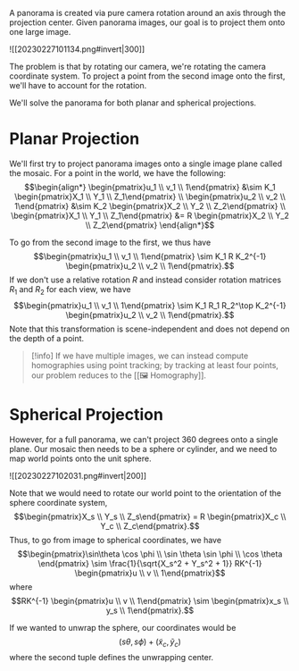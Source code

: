 A panorama is created via pure camera rotation around an axis through the projection center. Given panorama images, our goal is to project them onto one large image.

![[20230227101134.png#invert|300]]

The problem is that by rotating our camera, we're rotating the camera coordinate system. To project a point from the second image onto the first, we'll have to account for the rotation.

We'll solve the panorama for both planar and spherical projections.

# Planar Projection
We'll first try to project panorama images onto a single image plane called the mosaic. For a point in the world, we have the following: $$\begin{align*} \begin{pmatrix}u_1 \\ v_1 \\ 1\end{pmatrix} &\sim K_1 \begin{pmatrix}X_1 \\ Y_1 \\ Z_1\end{pmatrix} \\ \begin{pmatrix}u_2 \\ v_2 \\ 1\end{pmatrix} &\sim K_2 \begin{pmatrix}X_2 \\ Y_2 \\ Z_2\end{pmatrix} \\ \begin{pmatrix}X_1 \\ Y_1 \\ Z_1\end{pmatrix} &= R \begin{pmatrix}X_2 \\ Y_2 \\ Z_2\end{pmatrix} \end{align*}$$

To go from the second image to the first, we thus have $$\begin{pmatrix}u_1 \\ v_1 \\ 1\end{pmatrix} \sim K_1 R K_2^{-1} \begin{pmatrix}u_2 \\ v_2 \\ 1\end{pmatrix}.$$ If we don't use a relative rotation $R$ and instead consider rotation matrices $R_1$ and $R_2$ for each view, we have $$\begin{pmatrix}u_1 \\ v_1 \\ 1\end{pmatrix} \sim K_1 R_1 R_2^\top K_2^{-1} \begin{pmatrix}u_2 \\ v_2 \\ 1\end{pmatrix}.$$ Note that this transformation is scene-independent and does not depend on the depth of a point.

> [!info]
> If we have multiple images, we can instead compute homographies using point tracking; by tracking at least four points, our problem reduces to the [[🖼️ Homography]].

# Spherical Projection
However, for a full panorama, we can't project 360 degrees onto a single plane. Our mosaic then needs to be a sphere or cylinder, and we need to map world points onto the unit sphere.

![[20230227102031.png#invert|200]]

Note that we would need to rotate our world point to the orientation of the sphere coordinate system, $$\begin{pmatrix}X_s \\ Y_s \\ Z_s\end{pmatrix} = R \begin{pmatrix}X_c \\ Y_c \\ Z_c\end{pmatrix}.$$ Thus, to go from image to spherical coordinates, we have $$\begin{pmatrix}\sin\theta \cos \phi \\ \sin \theta \sin \phi \\ \cos \theta \end{pmatrix} \sim \frac{1}{\sqrt{X_s^2 + Y_s^2 + 1}} RK^{-1} \begin{pmatrix}u \\ v \\ 1\end{pmatrix}$$ where $$RK^{-1} \begin{pmatrix}u \\ v \\ 1\end{pmatrix} \sim \begin{pmatrix}x_s \\ y_s \\ 1\end{pmatrix}.$$ 

If we wanted to unwrap the sphere, our coordinates would be $$(s\theta, s\phi) + (\tilde{x}_c, \tilde{y}_c)$$ where the second tuple defines the unwrapping center.